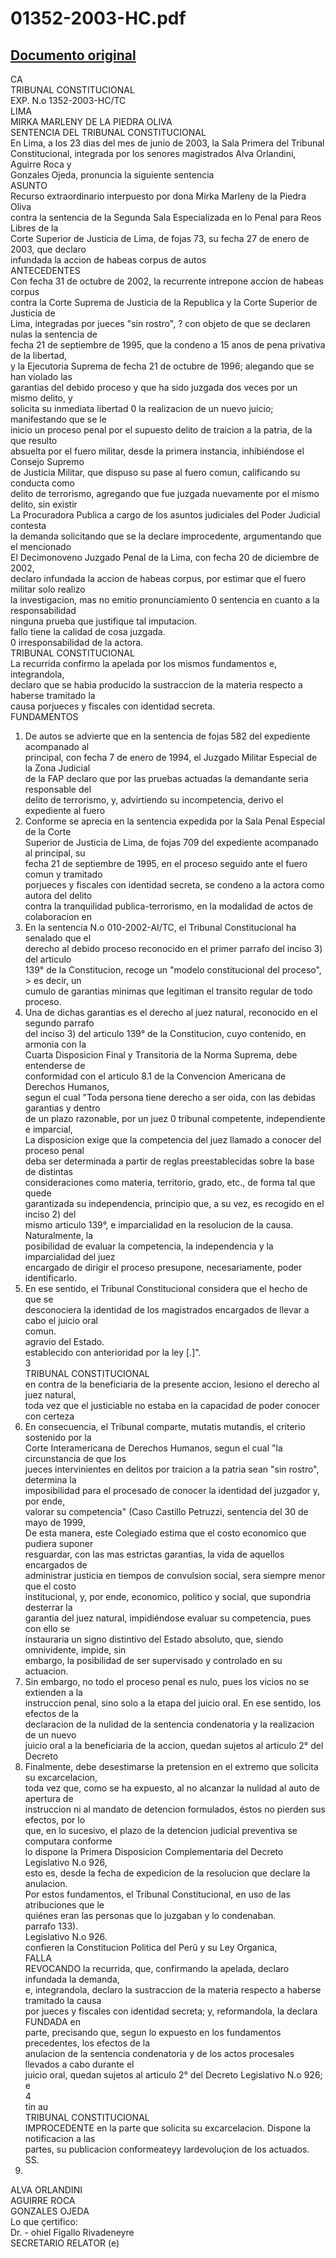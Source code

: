 
01352-2003-HC.pdf
=================
  
[Documento original](https://tc.gob.pe/jurisprudencia/2003/01352-2003-HC.pdf)  
---  
CA  
TRIBUNAL CONSTITUCIONAL  
EXP. N.o 1352-2003-HC/TC  
LIMA  
MIRKA MARLENY DE LA PIEDRA OLIVA  
SENTENCIA DEL TRIBUNAL CONSTITUCIONAL  
En Lima, a los 23 dias del mes de junio de 2003, la Sala Primera del Tribunal  
Constitucional, integrada por los senores magistrados Alva Orlandini, Aguirre Roca y  
Gonzales Ojeda, pronuncia la siguiente sentencia  
ASUNTO  
Recurso extraordinario interpuesto por dona Mirka Marleny de la Piedra Oliva  
contra la sentencia de la Segunda Sala Especializada en lo Penal para Reos Libres de la  
Corte Superior de Justicia de Lima, de fojas 73, su fecha 27 de enero de 2003, que declaro  
infundada la accion de habeas corpus de autos  
ANTECEDENTES  
Con fecha 31 de octubre de 2002, la recurrente intrepone accion de habeas corpus  
contra la Corte Suprema de Justicia de la Republica y la Corte Superior de Justicia de  
Lima, integradas por jueces "sin rostro", ? con objeto de que se declaren nulas la sentencia de  
fecha 21 de septiembre de 1995, que la condeno a 15 anos de pena privativa de la libertad,  
y la Ejecutoria Suprema de fecha 21 de octubre de 1996; alegando que se han violado las  
garantias del debido proceso y que ha sido juzgada dos veces por un mismo delito, y  
solicita su inmediata libertad 0 la realizacion de un nuevo juicio; manifestando que se le  
inicio un proceso penal por el supuesto delito de traicion a la patria, de la que resulto  
absuelta por el fuero militar, desde la primera instancia, inhibiéndose el Consejo Supremo  
de Justicia Militar, que dispuso su pase al fuero comun, calificando su conducta como  
delito de terrorismo, agregando que fue juzgada nuevamente por el mismo delito, sin existir  
La Procuradora Publica a cargo de los asuntos judiciales del Poder Judicial contesta  
la demanda solicitando que se la declare improcedente, argumentando que el mencionado  
El Decimonoveno Juzgado Penal de la Lima, con fecha 20 de diciembre de 2002,  
declaro infundada la accion de habeas corpus, por estimar que el fuero militar solo realizo  
la investigacion, mas no emitio pronunciamiento 0 sentencia en cuanto a la responsabilidad  
ninguna prueba que justifique tal imputacion.  
fallo tiene la calidad de cosa juzgada.  
0 irresponsabilidad de la actora.  
TRIBUNAL CONSTITUCIONAL  
La recurrida confirmo la apelada por los mismos fundamentos e, integrandola,  
declaro que se habia producido la sustraccion de la materia respecto a haberse tramitado la  
causa porjueces y fiscales con identidad secreta.  
FUNDAMENTOS  
1. De autos se advierte que en la sentencia de fojas 582 del expediente acompanado al  
principal, con fecha 7 de enero de 1994, el Juzgado Militar Especial de la Zona Judicial  
de la FAP declaro que por las pruebas actuadas la demandante seria responsable del  
delito de terrorismo, y, advirtiendo su incompetencia, derivo el expediente al fuero  
2. Conforme se aprecia en la sentencia expedida por la Sala Penal Especial de la Corte  
Superior de Justicia de Lima, de fojas 709 del expediente acompanado al principal, su  
fecha 21 de septiembre de 1995, en el proceso seguido ante el fuero comun y tramitado  
porjueces y fiscales con identidad secreta, se condeno a la actora como autora del delito  
contra la tranquilidad publica-terrorismo, en la modalidad de actos de colaboracion en  
3. En la sentencia N.o 010-2002-AI/TC, el Tribunal Constitucional ha senalado que el  
derecho al debido proceso reconocido en el primer parrafo del inciso 3) del articulo  
139° de la Constitucion, recoge un "modelo constitucional del proceso", > es decir, un  
cumulo de garantias minimas que legitiman el transito regular de todo proceso.  
4. Una de dichas garantias es el derecho al juez natural, reconocido en el segundo parrafo  
del inciso 3) del articulo 139° de la Constitucion, cuyo contenido, en armonia con la  
Cuarta Disposicion Final y Transitoria de la Norma Suprema, debe entenderse de  
conformidad con el articulo 8.1 de la Convencion Americana de Derechos Humanos,  
segun el cual "Toda persona tiene derecho a ser oida, con las debidas garantias y dentro  
de un plazo razonable, por un juez 0 tribunal competente, independiente e imparcial,  
La disposicion exige que la competencia del juez llamado a conocer del proceso penal  
deba ser determinada a partir de reglas preestablecidas sobre la base de distintas  
consideraciones como materia, territorio, grado, etc., de forma tal que quede  
garantizada su independencia, principio que, a su vez, es recogido en el inciso 2) del  
mismo articulo 139°, e imparcialidad en la resolucion de la causa. Naturalmente, la  
posibilidad de evaluar la competencia, la independencia y la imparcialidad del juez  
encargado de dirigir el proceso presupone, necesariamente, poder identificarlo.  
5. En ese sentido, el Tribunal Constitucional considera que el hecho de que se  
desconociera la identidad de los magistrados encargados de llevar a cabo el juicio oral  
comun.  
agravio del Estado.  
establecido con anterioridad por la ley [.]".  
3  
TRIBUNAL CONSTITUCIONAL  
en contra de la beneficiaria de la presente accion, lesiono el derecho al juez natural,  
toda vez que el justiciable no estaba en la capacidad de poder conocer con certeza  
6. En consecuencia, el Tribunal comparte, mutatis mutandis, el criterio sostenido por la  
Corte Interamericana de Derechos Humanos, segun el cual "la circunstancia de que los  
jueces intervinientes en delitos por traicion a la patria sean "sin rostro", determina la  
imposibilidad para el procesado de conocer la identidad del juzgador y, por ende,  
valorar su competencia" (Caso Castillo Petruzzi, sentencia del 30 de mayo de 1999,  
De esta manera, este Colegiado estima que el costo economico que pudiera suponer  
resguardar, con las mas estrictas garantias, la vida de aquellos encargados de  
administrar justicia en tiempos de convulsion social, sera siempre menor que el costo  
institucional, y, por ende, economico, politico y social, que supondria desterrar la  
garantia del juez natural, impidiéndose evaluar su competencia, pues con ello se  
instauraria un signo distintivo del Estado absoluto, que, siendo omnividente, impide, sin  
embargo, la posibilidad de ser supervisado y controlado en su actuacion.  
7. Sin embargo, no todo el proceso penal es nulo, pues los vicios no se extienden a la  
instruccion penal, sino solo a la etapa del juicio oral. En ese sentido, los efectos de la  
declaracion de la nulidad de la sentencia condenatoria y la realizacion de un nuevo  
juicio oral a la beneficiaria de la accion, quedan sujetos al articulo 2° del Decreto  
8. Finalmente, debe desestimarse la pretension en el extremo que solicita su excarcelacion,  
toda vez que, como se ha expuesto, al no alcanzar la nulidad al auto de apertura de  
instruccion ni al mandato de detencion formulados, éstos no pierden sus efectos, por lo  
que, en lo sucesivo, el plazo de la detencion judicial preventiva se computara conforme  
lo dispone la Primera Disposicion Complementaria del Decreto Legislativo N.o 926,  
esto es, desde la fecha de expedicion de la resolucion que declare la anulacion.  
Por estos fundamentos, el Tribunal Constitucional, en uso de las atribuciones que le  
quiénes eran las personas que lo juzgaban y lo condenaban.  
parrafo 133).  
Legislativo N.o 926.  
confieren la Constitucion Politica del Perû y su Ley Organica,  
FALLA  
REVOCANDO la recurrida, que, confirmando la apelada, declaro infundada la demanda,  
e, integrandola, declaro la sustraccion de la materia respecto a haberse tramitado la causa  
por jueces y fiscales con identidad secreta; y, reformandola, la declara FUNDADA en  
parte, precisando que, segun lo expuesto en los fundamentos precedentes, los efectos de la  
anulacion de la sentencia condenatoria y de los actos procesales llevados a cabo durante el  
juicio oral, quedan sujetos al articulo 2° del Decreto Legislativo N.o 926; e  
4  
tin au  
TRIBUNAL CONSTITUCIONAL  
IMPROCEDENTE en la parte que solicita su excarcelacion. Dispone la notificacion a las  
partes, su publicacion conformeateyy lardevoluçion de los actuados.  
SS.  
4.  
ALVA ORLANDINI  
AGUIRRE ROCA  
GONZALES OJEDA  
Lo que çertifico:  
Dr. - ohiel Figallo Rivadeneyre  
SECRETARIO RELATOR (e)